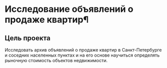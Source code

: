 # Исследование объявлений о продаже квартир¶

## Цель проекта
Исследовать архив объявлений о продаже квартир в Санкт-Петербурге и соседних населенных пунктах и на его основе научиться определять рыночную стоимость объектов недвижимости.
